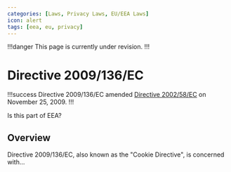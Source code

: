 ```yaml
---
categories: [Laws, Privacy Laws, EU/EEA Laws]
icon: alert
tags: [eea, eu, privacy]
---
```


!!!danger
This page is currently under revision.
!!!

# Directive 2009/136/EC

!!!success
Directive 2009/136/EC amended [Directive 2002/58/EC](/laws/directive-2002-58-ec.md) on November 25, 2009.
!!!

Is this part of EEA?

## Overview

Directive 2009/136/EC, also known as the "Cookie Directive", is concerned with...